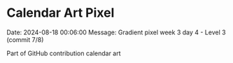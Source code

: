 # Calendar Art Pixel

Date: 2024-08-18 00:06:00
Message: Gradient pixel week 3 day 4 - Level 3 (commit 7/8)

Part of GitHub contribution calendar art
